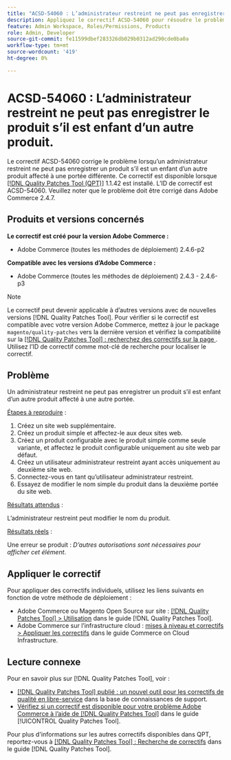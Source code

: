 ```yaml
---
title: "ACSD-54060 : L’administrateur restreint ne peut pas enregistrer le produit s’il est enfant d’un autre produit"
description: Appliquez le correctif ACSD-54060 pour résoudre le problème Adobe Commerce en raison duquel un administrateur restreint ne peut pas enregistrer un produit s’il est un enfant d’un autre produit affecté à une portée différente.
feature: Admin Workspace, Roles/Permissions, Products
role: Admin, Developer
source-git-commit: fe11599dbef283326db029b0312ad290cde0ba0a
workflow-type: tm+mt
source-wordcount: '419'
ht-degree: 0%

---
```


# ACSD-54060 : L’administrateur restreint ne peut pas enregistrer le produit s’il est enfant d’un autre produit.

Le correctif ACSD-54060 corrige le problème lorsqu’un administrateur restreint ne peut pas enregistrer un produit s’il est un enfant d’un autre produit affecté à une portée différente. Ce correctif est disponible lorsque [[!DNL Quality Patches Tool (QPT)]](https://experienceleague.adobe.com/en/docs/commerce-knowledge-base/kb/announcements/commerce-announcements/magento-quality-patches-released-new-tool-to-self-serve-quality-patches) 1.1.42 est installé. L’ID de correctif est ACSD-54060. Veuillez noter que le problème doit être corrigé dans Adobe Commerce 2.4.7.

## Produits et versions concernés

**Le correctif est créé pour la version Adobe Commerce :**

* Adobe Commerce (toutes les méthodes de déploiement) 2.4.6-p2

**Compatible avec les versions d’Adobe Commerce :**

* Adobe Commerce (toutes les méthodes de déploiement) 2.4.3 - 2.4.6-p3

>[!NOTE]
>
>Le correctif peut devenir applicable à d’autres versions avec de nouvelles versions [!DNL Quality Patches Tool]. Pour vérifier si le correctif est compatible avec votre version Adobe Commerce, mettez à jour le package `magento/quality-patches` vers la dernière version et vérifiez la compatibilité sur la [[!DNL Quality Patches Tool] : recherchez des correctifs sur la page ](https://experienceleague.adobe.com/tools/commerce-quality-patches/index.html). Utilisez l’ID de correctif comme mot-clé de recherche pour localiser le correctif.

## Problème

Un administrateur restreint ne peut pas enregistrer un produit s’il est enfant d’un autre produit affecté à une autre portée.

<u>Étapes à reproduire</u> :

1. Créez un site web supplémentaire.
1. Créez un produit simple et affectez-le aux deux sites web.
1. Créez un produit configurable avec le produit simple comme seule variante, et affectez le produit configurable uniquement au site web par défaut.
1. Créez un utilisateur administrateur restreint ayant accès uniquement au deuxième site web.
1. Connectez-vous en tant qu’utilisateur administrateur restreint.
1. Essayez de modifier le nom simple du produit dans la deuxième portée du site web.

<u>Résultats attendus</u> :

L’administrateur restreint peut modifier le nom du produit.

<u>Résultats réels</u> :

Une erreur se produit : *D’autres autorisations sont nécessaires pour afficher cet élément*.

## Appliquer le correctif

Pour appliquer des correctifs individuels, utilisez les liens suivants en fonction de votre méthode de déploiement :

* Adobe Commerce ou Magento Open Source sur site : [[!DNL Quality Patches Tool] > Utilisation](/help/tools/quality-patches-tool/usage.md) dans le guide [!DNL Quality Patches Tool].
* Adobe Commerce sur l’infrastructure cloud : [mises à niveau et correctifs > Appliquer les correctifs](https://experienceleague.adobe.com/docs/commerce-cloud-service/user-guide/develop/upgrade/apply-patches.html) dans le guide Commerce on Cloud Infrastructure.

## Lecture connexe

Pour en savoir plus sur [!DNL Quality Patches Tool], voir :

* [[!DNL Quality Patches Tool] publié : un nouvel outil pour les correctifs de qualité en libre-service](https://experienceleague.adobe.com/en/docs/commerce-knowledge-base/kb/announcements/commerce-announcements/magento-quality-patches-released-new-tool-to-self-serve-quality-patches) dans la base de connaissances de support.
* [Vérifiez si un correctif est disponible pour votre problème Adobe Commerce à l’aide de  [!DNL Quality Patches Tool]](/help/tools/quality-patches-tool/patches-available-in-qpt/check-patch-for-magento-issue-with-magento-quality-patches.md) dans le guide [!UICONTROL Quality Patches Tool].


Pour plus d&#39;informations sur les autres correctifs disponibles dans QPT, reportez-vous à [[!DNL Quality Patches Tool] : Recherche de correctifs](https://experienceleague.adobe.com/tools/commerce-quality-patches/index.html) dans le guide [!DNL Quality Patches Tool].
